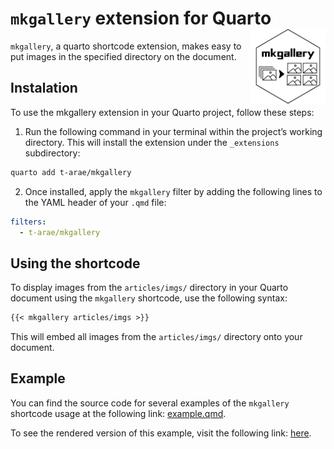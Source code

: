 

# `mkgallery` extension for Quarto <a href="https://github.com/t-arae/mkgallery/" alt="mkgallery"><img src="logo.png" alt="mkgallery logo" align="right" width="120"/></a>

`mkgallery`, a quarto shortcode extension, makes easy to put images in
the specified directory on the document.

## Instalation

To use the mkgallery extension in your Quarto project, follow these
steps:

1.  Run the following command in your terminal within the project’s
    working directory. This will install the extension under the
    `_extensions` subdirectory:

``` bash
quarto add t-arae/mkgallery
```

2.  Once installed, apply the `mkgallery` filter by adding the following
    lines to the YAML header of your `.qmd` file:

``` yaml
filters:
  - t-arae/mkgallery
```

## Using the shortcode

To display images from the `articles/imgs/` directory in your Quarto
document using the `mkgallery` shortcode, use the following syntax:

``` markdown
{{< mkgallery articles/imgs >}}
```

This will embed all images from the `articles/imgs/` directory onto your
document.

## Example

You can find the source code for several examples of the `mkgallery`
shortcode usage at the following link:
[example.qmd](https://github.com/t-arae/mkgallery/blob/main/articles/example.qmd).

To see the rendered version of this example, visit the following link:
[here](https://t-arae.quarto.pub/mkgallery/).
